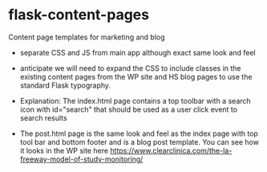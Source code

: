 # flask-content-pages
Content page templates for marketing and blog
- separate CSS and JS from main app although exact same look and feel
- anticipate we will need to expand the CSS to include classes in the existing
content pages from the WP site and HS blog pages to use the standard Flask typography.

- Explanation:
The index.html page contains a top toolbar with a search icon with  id="search" that should be used as a user click event to search results
- The post.html page is the same look and feel as the index page with top tool bar and bottom footer
and is a blog post template.  You can see how it looks in the WP site here https://www.clearclinica.com/the-la-freeway-model-of-study-monitoring/
